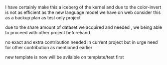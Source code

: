 I have certainly make this a iceberg of the kernel 
and due to the color-invert is not as efficient as the new language model we have on web
consider this as a backup plan as test only project

due to the share amount of dataset we acquired and needed , we being able to proceed with other project beforehand

no exact and extra contribution needed in current project 
but in urge need for other contribution as mentioned earlier


new template is now will be avilaible on template/test first
